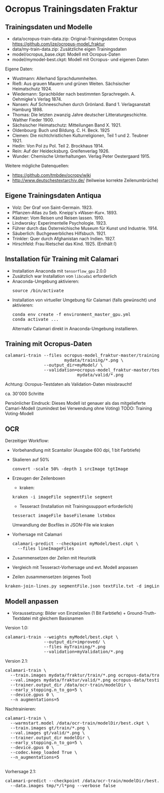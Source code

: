 # Ocropus Trainingsdaten Fraktur


## Trainingsdaten und Modelle

* data/ocropus-train-data.zip: Original-Trainingsdaten Ocropus
  https://github.com/jze/ocropus-model_fraktur
* data/my-train-data.zip: Zusätzliche eigen Trainingsdaten
* model/ocropus_base.ckpt: Modell mit Ocropus-Daten
* model/mymodel-best.ckpt: Modell mit Ocropus- und eigenen Daten

Eigene Daten:

* Wustmann: Allerhand Sprachdummheiten.
* Rieß: Aus grauen Mauern und grünen Weiten. Sächsischer Heimatschutz 1924.
* Wiedemann: Sprachbilder nach bestimmten Sprachregeln.
  A. Oehmigke's Verlag 1874.
* Nansen: Auf Schneeschuhen durch Grönland. Band 1. Verlagsanstalt Hamburg 1898.
* Thomas: Die letzten zwanzig Jahre deutscher Litteraturgeschichte.
  Walther Fieder 1900.
* Sächsischer Heimatschutz: Mitteilungen Band X. 1921.
* Oldenbourg: Buch und Bildung. C. H. Beck. 1925
* Clemen: Die nichtchristlichen Kulturreligionen, Teil 1 und 2. Teubner 1921.
* Hedin: Von Pol zu Pol. Teil 2. Brockhaus 1914.
* Rein: Auf der Heidecksburg. Greifenverlag 1926.
* Wunder: Chemische Unterhaltungen. Verlag Peter Oestergaard 1915.

Weitere mögliche Datenquellen:

* https://github.com/tmbdev/ocropy/wiki
* http://www.deutschestextarchiv.de/ (teilweise korrekte Zeilenumbrüche)

## Eigene Trainingsdaten Antiqua

* Volz: Der Graf von Saint-Germain. 1923.
* Pflanzen-Atlas zu Seb. Kneipp's »Waser-Kur«. 1893.
* Kästner: Vom Reisen und Reisen lassen. 1910.
* Lindworsky: Experimentelle Psychologie. 1923.
* Führer durch das Österreichische Museum für Kunst und Industrie. 1914.
* Säuberlich: Buchgewerbliches Hilfsbuch. 1921.
* Trinkler: Quer durch Afghanistan nach Indien. 1927.
* Hirschfeld: Frau Rietschel das Kind. 1925. (Enthält ſ)

## Installation für Training mit Calamari

* Installation Anaconda mit `tensorflow_gpu` 2.0.0
* Zusätzlich war Installation von `libcuda1` erforderlich
* Anaconda-Umgebung aktivieren:
  <pre>
  source <condaDir>/bin/activate
  </pre>
* Installation von virtueller Umgebung für Calamari (falls gewünscht) und
  aktivieren:
  <pre>
  conda env create -f environment_master_gpu.yml
  conda activate ...
  </pre>
  Alternativ Calamari direkt in Anaconda-Umgebung installieren.

## Training mit Ocropus-Daten

<pre>
calamari-train --files ocropus-model_fraktur-master/training/*.bin.png \
                       mydata/training/*.png \
               --output_dir=myModel/ \
               --validation=ocropus-model_fraktur-master/testing/*.bin.png \
                            mydata/valid/*.png
</pre>
Achtung: Ocropus-Testdaten als Validation-Daten missbraucht!

ca. 30'000 Schritte

Persönlicher Eindruck: Dieses Modell ist genauer als das mitgelieferte
Camari-Modell (zumindest bei Verwendung ohne Voting)
TODO: Training Voting-Modell

## OCR

Derzeitiger Workflow:

* Vorbehandlung mit Scantailor (Ausgabe 600 dpi, 1 bit Farbtiefe)

* Skalieren auf 50%
  <pre>
  convert -scale 50% -depth 1 srcImage tgtImage
  </pre>

* Erzeugen der Zeilenboxen
  * kraken:
  <pre>
  kraken -i imageFile segmentFile segment
  </pre>
  
  * Tesseract (Installation mit Trainingssupport erforderlich)
  <pre>
  tesseract imageFile baseFilename lstmbox
  </pre>
  Umwandlung der Boxfiles in JSON-File wie kraken

* Vorhersage mit Calamari
  <pre>
  calamari-predict --checkpoint myModel/best.ckpt \
    --files lineImageFiles
  </pre>

* Zusammensetzen der Zeilen mit Heuristik

* Vergleich mit Tesseract-Vorhersage und evt. Modell anpassen


* Zeilen zusammensetzen (eigenes Tool)

<pre>
kraken-join-lines.py segmentFile.json textFile.txt -d imgLinesDir
</pre>

## Modell anpassen

* Voraussetzung: Bilder von Einzelzeilen (1 Bit Farbtiefe) +
Ground-Truth-Textdatei mit gleichem Basisnamen

Version 1.0:

<pre>
calamari-train --weights myModel/best.ckpt \
               --output_dir=improved/ \
               --files myTraining/*.png
               --validation=myValidation/*.png
</pre>

Version 2.1:

<pre>
calamari-train \
  --train.images mydata/fraktur/train/*.png ocropus-data/training/*.bin.png \
  --val.images mydata/fraktur/valid/*.png ocropus-data/testing/*.bin.png \
  --trainer.output_dir /data/ocr-train/modelDir \
  --early_stopping.n_to_go=5 \
  --device.gpus 0 \
  --n_augmentations=5
</pre>

Nachtrainieren:

<pre>
calamari-train \
  --warmstart.model /data/ocr-train/modelDir/best.ckpt \
  --train.images gt/train/*.png \
  --val.images gt/valid/*.png \
  --trainer.output_dir modelDir \
  --early_stopping.n_to_go=5 \
  --device.gpus 0 \
  --codec.keep_loaded True \
  --n_augmentations=5

</pre>

Vorhersage 2.1:

<pre>
calamari-predict --checkpoint /data/ocr-train/modelDir/best.ckpt \
  --data.images tmp/*/l*png --verbose false
</pre>
